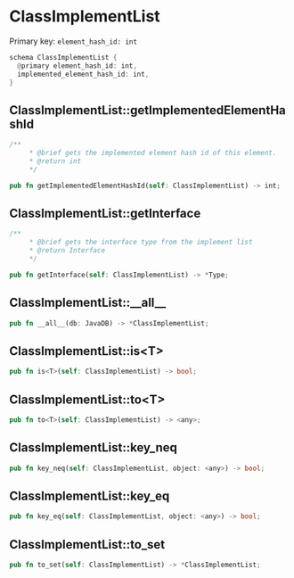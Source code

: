 # ClassImplementList

Primary key: `element_hash_id: int`

```rust
schema ClassImplementList {
  @primary element_hash_id: int,
  implemented_element_hash_id: int,
}
```
## ClassImplementList::getImplementedElementHashId

```rust
/**
     * @brief gets the implemented element hash id of this element.
     * @return int
     */
```
```rust
pub fn getImplementedElementHashId(self: ClassImplementList) -> int;
```
## ClassImplementList::getInterface

```rust
/**
     * @brief gets the interface type from the implement list
     * @return Interface 
     */
```
```rust
pub fn getInterface(self: ClassImplementList) -> *Type;
```
## ClassImplementList::\_\_all\_\_

```rust
pub fn __all__(db: JavaDB) -> *ClassImplementList;
```
## ClassImplementList::is\<T\>

```rust
pub fn is<T>(self: ClassImplementList) -> bool;
```
## ClassImplementList::to\<T\>

```rust
pub fn to<T>(self: ClassImplementList) -> <any>;
```
## ClassImplementList::key\_neq

```rust
pub fn key_neq(self: ClassImplementList, object: <any>) -> bool;
```
## ClassImplementList::key\_eq

```rust
pub fn key_eq(self: ClassImplementList, object: <any>) -> bool;
```
## ClassImplementList::to\_set

```rust
pub fn to_set(self: ClassImplementList) -> *ClassImplementList;
```
